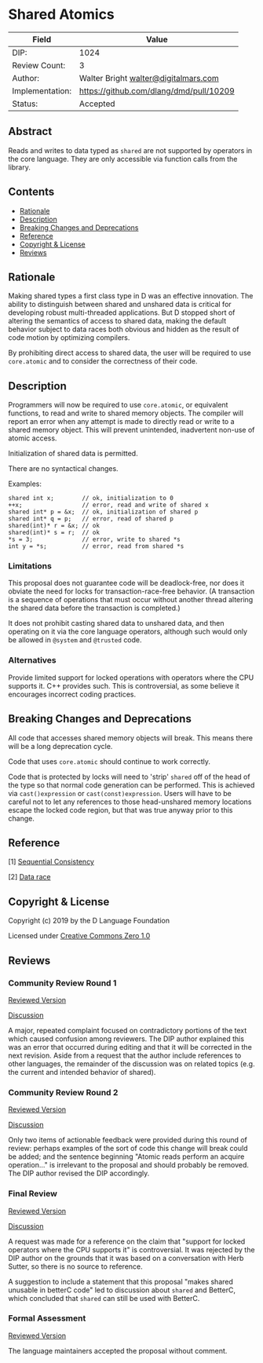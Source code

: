 # Shared Atomics

| Field           | Value                                                           |
|-----------------|-----------------------------------------------------------------|
| DIP:            | 1024                                                            |
| Review Count:   | 3                                                               |
| Author:         | Walter Bright walter@digitalmars.com                            |
| Implementation: | https://github.com/dlang/dmd/pull/10209                         |
| Status:         | Accepted                                                        |

## Abstract

Reads and writes to data typed as `shared` are not supported by operators
in the core language. They are only accessible via function calls from
the library.

## Contents
* [Rationale](#rationale)
* [Description](#description)
* [Breaking Changes and Deprecations](#breaking-changes-and-deprecations)
* [Reference](#reference)
* [Copyright & License](#copyright--license)
* [Reviews](#reviews)

## Rationale

Making shared types a first class type in D was an effective innovation. The ability
to distinguish between shared and unshared data is critical for developing robust multi-threaded
applications. But D stopped short of altering the semantics of access to shared data,
making the default behavior subject to data races both obvious and hidden as the result of code
motion by optimizing compilers.

By prohibiting direct access to shared data, the user will be required to use `core.atomic`
and to consider the correctness of their code.

## Description

Programmers will now be required to use `core.atomic`, or equivalent functions, to read and write
to shared memory objects. The compiler will report an error when any attempt is made to directly read
or write to a shared memory object. This will prevent unintended, inadvertent non-use of atomic access.

Initialization of shared data is permitted.

There are no syntactical changes.

Examples:

```
shared int x;        // ok, initialization to 0
++x;                 // error, read and write of shared x
shared int* p = &x;  // ok, initialization of shared p
shared int* q = p;   // error, read of shared p
shared(int)* r = &x; // ok
shared(int)* s = r;  // ok
*s = 3;              // error, write to shared *s
int y = *s;          // error, read from shared *s
```

### Limitations

This proposal does not guarantee code will be deadlock-free, nor does it obviate the need
for locks for transaction-race-free behavior. (A transaction is a sequence of operations
that must occur without another thread altering the shared data before the transaction is completed.)

It does not prohibit casting shared data to unshared data, and then operating on it via
the core language operators, although such would only be allowed in `@system` and `@trusted`
code.

### Alternatives

Provide limited support for locked operations with operators where the CPU supports it.
C++ provides such. This is controversial, as some believe it encourages incorrect coding
practices.

## Breaking Changes and Deprecations

All code that accesses shared memory objects will break.
This means there will be a long deprecation cycle.

Code that uses `core.atomic` should continue to work correctly.

Code that is protected by locks will need to 'strip' `shared` off of the head
of the type so that normal code generation can be performed.
This is achieved via `cast()expression` or `cast(const)expression`.
Users will have to be careful not to let any references to those head-unshared memory
locations escape the locked code region, but that was true anyway prior to this change.


## Reference

[1] [Sequential Consistency](https://en.wikipedia.org/wiki/Sequential_consistency)

[2] [Data race](https://en.wikipedia.org/wiki/Race_condition#Software)

## Copyright & License

Copyright (c) 2019 by the D Language Foundation

Licensed under [Creative Commons Zero 1.0](https://creativecommons.org/publicdomain/zero/1.0/legalcode.txt)

## Reviews

### Community Review Round 1

[Reviewed Version](https://github.com/dlang/DIPs/blob/0b892dd99aba74b9631572ad3a53000f5975b7c2/DIPs/DIP1024.md)

[Discussion](https://forum.dlang.org/post/wcoboszbrdgxcsidwndd@forum.dlang.org)

A major, repeated complaint focused on contradictory portions of the text which caused confusion among reviewers.
The DIP author explained this was an error that occurred during editing and that it will be corrected in the next revision.
Aside from a request that the author include references to other languages, the remainder of the discussion was on
related topics (e.g. the current and intended behavior of shared).

### Community Review Round 2

[Reviewed Version](https://github.com/dlang/DIPs/blob/0093abce72fa803b9e4067db500171c634daa4a9/DIPs/DIP1024.md)

[Discussion](https://forum.dlang.org/post/jetqewtibsnrsdpcydph@forum.dlang.org)

Only two items of actionable feedback were provided during this round of review: perhaps examples of the sort of code this change will break could be added; and the sentence beginning "Atomic reads perform an acquire operation..." is irrelevant to the proposal and should probably be removed. The DIP author revised the DIP accordingly.

### Final Review

[Reviewed Version](https://github.com/dlang/DIPs/blob/78a5bc098fa00c44f11d1819919eb78b8d263254/DIPs/DIP1024.md)

[Discussion](https://forum.dlang.org/post/ippdfqxnxbhxwzfdotcm@forum.dlang.org)

A request was made for a reference on the claim that "support for locked operators where the CPU supports it" is controversial. It was rejected by the DIP author on the grounds that it was based on a conversation with Herb Sutter, so there is no source to reference.

A suggestion to include a statement that this proposal "makes shared unusable in betterC code" led to discussion about `shared` and BetterC, which concluded that `shared` can still be used with BetterC.

### Formal Assessment

[Reviewed Version](https://github.com/dlang/DIPs/blob/71a7a0d22385b7429ee54d4db6f64958c433f1a8/DIPs/DIP1024.md)

The language maintainers accepted the proposal without comment.
